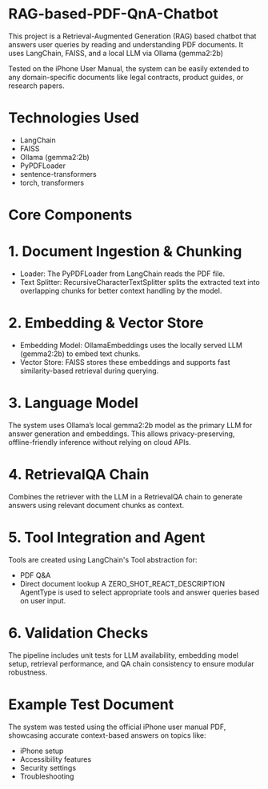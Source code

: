# RAG-based-PDF-QnA-Chatbot
This project is a Retrieval-Augmented Generation (RAG) based chatbot that answers user queries by reading and understanding PDF documents. It uses LangChain, FAISS, and a local LLM via Ollama (gemma2:2b)

Tested on the iPhone User Manual, the system can be easily extended to any domain-specific documents like legal contracts, product guides, or research papers.

# Technologies Used
- LangChain
- FAISS
- Ollama (gemma2:2b)
- PyPDFLoader
- sentence-transformers
- torch, transformers

# Core Components
# 1. Document Ingestion & Chunking
- Loader: The PyPDFLoader from LangChain reads the PDF file.
- Text Splitter: RecursiveCharacterTextSplitter splits the extracted text into overlapping chunks for better context handling by the model.

# 2. Embedding & Vector Store
- Embedding Model: OllamaEmbeddings uses the locally served LLM (gemma2:2b) to embed text chunks.
- Vector Store: FAISS stores these embeddings and supports fast similarity-based retrieval during querying.

# 3. Language Model
The system uses Ollama’s local gemma2:2b model as the primary LLM for answer generation and embeddings. This allows privacy-preserving, offline-friendly inference without relying on cloud APIs.

# 4. RetrievalQA Chain
Combines the retriever with the LLM in a RetrievalQA chain to generate answers using relevant document chunks as context.

# 5. Tool Integration and Agent
Tools are created using LangChain's Tool abstraction for:
- PDF Q&A
- Direct document lookup
A ZERO_SHOT_REACT_DESCRIPTION AgentType is used to select appropriate tools and answer queries based on user input.

# 6. Validation Checks
The pipeline includes unit tests for LLM availability, embedding model setup, retrieval performance, and QA chain consistency to ensure modular robustness.

# Example Test Document
The system was tested using the official iPhone user manual PDF, showcasing accurate context-based answers on topics like:
- iPhone setup
- Accessibility features
- Security settings
- Troubleshooting

